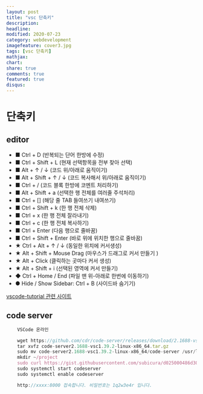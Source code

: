 ```yaml
---
layout: post
title: "vsc 단축키"
description: 
headline: 
modified: 2020-07-23
category: webdevelopment
imagefeature: cover3.jpg
tags: [vsc 단축키]
mathjax: 
chart: 
share: true
comments: true
featured: true
disqus:
---
```


# 단축키

## editor

- ■ Ctrl + D (반복되는 단어 한방에 수정)
- ■ Ctrl + Shift + L  (현재 선택항목을 전부 찾아 선택)
- ■ Alt + ↑ / ↓ (코드 위/아래로 움직이기)
- ■ Alt + Shift + ↑ / ↓ (코드 복사해서 위/아래로 움직이기)
- ■ Ctrl + / (코드 블록 한방에 코멘트 처리하기)
- ■ Alt + Shift + a (선택한 행 전체를 여러줄 주석처리)
- ■ Ctrl + [] (해당 줄 TAB 들여쓰기 내여쓰기)
- ■ Ctrl + Shift + k (한 행 전체 삭제)
- ■ Ctrl + x (한 행 전체 잘라내기)
- ■ Ctrl + c (한 행 전체 복사하기)
- ■ Ctrl + Enter (다음 행으로 줄바꿈)
- ■ Ctrl + Shift + Enter (바로 위에 위치한 행으로 줄바꿈)
- ★ Ctrl + Alt + ↑ / ↓ (동일한 위치에 커서생성)
- ★ Alt + Shift + Mouse Drag (마우스가 드래그로 커서 만들기 )
- ★ Alt + Click (클릭하는 곳마다 커서 생성)
- ★ Alt + Shift + i (선택된 영역에 커서 만들기)
- ◆ Ctrl + Home / End (파일 맨 위-아래로 한번에 이동하기)
- ● Hide / Show Sidebar: Ctrl + B (사이드바 숨기기)

[vscode-tutorial 관련 사이트](https://demun.github.io/vscode-tutorial/shortcuts/)



## code server
```JavaScript
    VSCode 온라인

    wget https://github.com/cdr/code-server/releases/download/2.1688-vsc1.39.2/code-server2.1688-vsc1.39.2-linux-x86_64.tar.gz
    tar xvfz code-server2.1688-vsc1.39.2-linux-x86_64.tar.gz
    sudo mv code-server2.1688-vsc1.39.2-linux-x86_64/code-server /usr/local/bin
    mkdir ~/project
    sudo curl https://gist.githubusercontent.com/subicura/d025000486d30d92dfa6ccc523c3f5e3/raw/2e93bb0dca992523a3e3a6fdba95d2f3526c52db/codeserver.service -o /lib/systemd/system/codeserver.service
    sudo systemctl start codeserver
    sudo systemctl enable codeserver

    http://xxxx:8000 접속합니다. 비밀번호는 1q2w3e4r 입니다.
```